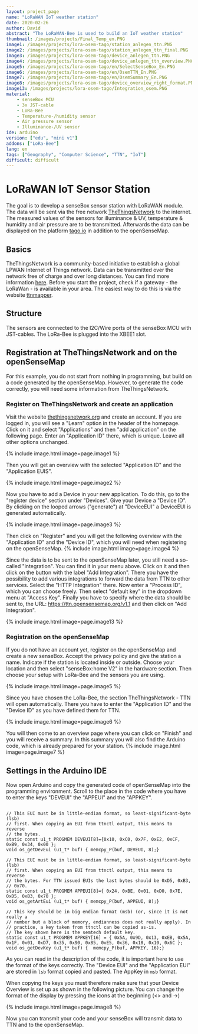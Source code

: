 ```yaml
---
layout: project_page
name: "LoRaWAN IoT weather station"
date: 2020-02-26
author: David
abstract: "The LoRaWAN-Bee is used to build an IoT weather station"
thumbnail: /images/projects/Final_Temp_en.PNG
image1: /images/projects/lora-osem-tago/station_anlegen_ttn.PNG
image2: /images/projects/lora-osem-tago/station_anlegen_ttn_final.PNG
image3: /images/projects/lora-osem-tago/device_anlegen_ttn.PNG
image4: /images/projects/lora-osem-tago/device_anlegen_ttn_overview.PNG
image5: /images/projects/lora-osem-tago/en/SelectSenseBox_En.PNG
image6: /images/projects/lora-osem-tago/en/OsemTTN_En.PNG
image7: /images/projects/lora-osem-tago/en/OsemSummary_En.PNG
image8: /images/projects/lora-osem-tago/device_overview_right_format.PNG
image13: /images/projects/lora-osem-tago/Integration_osem.PNG
material:
    - senseBox MCU
    - 3x JST-cable 
    - LoRa-Bee
    - Temperature-/humidity sensor
    - Air pressure sensor
    - Illuminance-/UV sensor
ide: arduino  
version: ["edu", "mini v1"]
addons: ["LoRa-Bee"]  
lang: en
tags: ["Geography", "Computer Science", "TTN", "IoT"]
difficult: difficult
---
```

# LoRaWAN IoT Sensor Station

The goal is to develop a senseBox sensor station with LoRaWAN module. The data will be sent via the free network [TheThingsNetwork](https://www.thethingsnetwork.org/) to the internet.
The measured values of the sensors for illuminance & UV, temperature & humidity and air pressure are to be transmitted. Afterwards the data can be displayed on the platform [tago.io](https://tago.io/) in addition to the openSenseMap.


## Basics
TheThingsNetwork is a community-based initiative to establish a global LPWAN Internet of Things network. Data can be transmitted over the network free of charge and over long distances. You can find more information [here](https://de.wikipedia.org/wiki/The_Things_Network). Before you start the project, check if a gateway - the LoRaWan - is available in your area. The easiest way to do this is via the website [ttnmapper](https://ttnmapper.org/). 

## Structure
The sensors are connected to the I2C/Wire ports of the senseBox MCU with JST-cables. The LoRa-Bee is plugged into the XBEE1 slot.

## Registration at TheThingsNetwork and on the openSenseMap

For this example, you do not start from nothing in programming, but build on a code generated by the openSenseMap. However, to generate the code correctly, you will need some information from TheThingsNetwork.

### Register on TheThingsNetwork and create an application

Visit the website [thethingsnetwork.org](https://www.thethingsnetwork.org/) and create an account. If you are logged in, you will see a "Learn" option in the header of the homepage. Click on it and select "Applications" and then "add application" on the following page. Enter an "Application ID" there, which is unique. Leave all other options unchanged.

{% include image.html image=page.image1 %}

Then you will get an overview with the selected "Application ID" and the "Application EUIS". 

{% include image.html image=page.image2 %}

Now you have to add a Device in your new application. To do this, go to the "register device" section under "Devices". Give your Device a "Device ID". By clicking on the looped arrows ("generate") at "DeviceEUI" a DeviceEUI is generated automatically.

{% include image.html image=page.image3 %}

Then click on "Register" and you will get the following overview with the "Application ID" and the "Device ID", which you will need when registering on the openSenseMap.
{% include image.html image=page.image4 %}

Since the data is to be sent to the openSenseMap later, you still need a so-called "integration". You can find it in your menu above. Click on it and then click on the button with the label "Add Integration". There you have the possibility to add various integrations to forward the data from TTN to other services. Select the "HTTP Integration" there. Now enter a "Process ID", which you can choose freely. Then select "default key" in the dropdown menu at "Access Key". Finally you have to specify where the data should be sent to, the URL: https://ttn.opensensemap.org/v1.1 and then click on "Add Integration".

{% include image.html image=page.image13 %}


### Registration on the openSenseMap

If you do not have an account yet, register on the openSenseMap and create a new senseBox. Accept the privacy policy and give the station a name. Indicate if the station is located inside or outside. Choose your location and then select "senseBox:home V2" in the hardware section. Then choose your setup with LoRa-Bee and the sensors you are using.

{% include image.html image=page.image5 %}

Since you have chosen the LoRa-Bee, the section TheThingsNetwork - TTN will open automatically. There you have to enter the "Application ID" and the "Device ID" as you have defined them for TTN.

{% include image.html image=page.image6 %}

You will then come to an overview page where you can click on "Finish" and you will receive a summary. In this summary you will also find the Arduino code, which is already prepared for your station.
{% include image.html image=page.image7 %}

## Settings in the Arduino IDE

Now open Arduino and copy the generated code of openSenseMap into the programming environment. Scroll to the place in the code where you have to enter the keys "DEVEUI" the "APPEUI" and the "APPKEY". 

```arduino

// This EUI must be in little-endian format, so least-significant-byte (lsb)
// first. When copying an EUI from ttnctl output, this means to reverse
// the bytes.
static const u1_t PROGMEM DEVEUI[8]={0x10, 0xC0, 0x7F, 0xE2, 0xCF, 0xB9, 0x34, 0x00 };
void os_getDevEui (u1_t* buf) { memcpy_P(buf, DEVEUI, 8);}

// This EUI must be in little-endian format, so least-significant-byte (lsb)
// first. When copying an EUI from ttnctl output, this means to reverse
// the bytes. For TTN issued EUIs the last bytes should be 0xD5, 0xB3,
// 0x70.
static const u1_t PROGMEM APPEUI[8]={ 0x24, 0xBE, 0x01, 0xD0, 0x7E, 0xD5, 0xB3, 0x70 };
void os_getArtEui (u1_t* buf) { memcpy_P(buf, APPEUI, 8);}

// This key should be in big endian format (msb) (or, since it is not really a
// number but a block of memory, endianness does not really apply). In
// practice, a key taken from ttnctl can be copied as-is.
// The key shown here is the semtech default key.
static const u1_t PROGMEM APPKEY[16] = { 0x5A, 0x9D, 0x13, 0xEB, 0x5A, 0x1F, 0x01, 0xD7, 0x35, 0x90, 0x85, 0xE5, 0x36, 0x18, 0x10, 0x6C };
void os_getDevKey (u1_t* buf) {  memcpy_P(buf, APPKEY, 16);}

```

As you can read in the description of the code, it is important here to use the format of the keys correctly. The "Device EUI" and the "Application EUI" are stored in 
``lsb`` format copied and pasted. The AppKey in ``msb`` format. 

When copying the keys you must therefore make sure that your Device Overview is set up as shown in the following picture. You can change the format of the display by pressing the icons at the beginning (<> and ->)

{% include image.html image=page.image8 %}


Now you can transmit your code and your senseBox will transmit data to TTN and to the openSenseMap.
